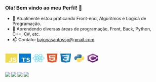 


### Olá! Bem vindo ao meu Perfil! 👋

- 🔭 Atualmente estou praticando Front-end, Algoritmos e Lógica de Programação.
- 🌱 Aprendendo diversas áreas de programação, Front, Back, Python, C++, C#, etc.
- 📫 Contato: bajonasantossp@gmail.com



<div style="display: inline_block"><br>
  
  <img align="center" alt="bajona-Js" height="30" width="40" src="https://raw.githubusercontent.com/devicons/devicon/master/icons/javascript/javascript-plain.svg">
  <img align="center" alt="bajona-Ts" height="30" width="40" src="https://raw.githubusercontent.com/devicons/devicon/master/icons/typescript/typescript-plain.svg">
  <img align="center" alt="bajona-React" height="30" width="40" src="https://raw.githubusercontent.com/devicons/devicon/master/icons/react/react-original.svg">
  <img align="center" alt="bajona-HTML" height="30" width="40" src="https://raw.githubusercontent.com/devicons/devicon/master/icons/html5/html5-original.svg">
  <img align="center" alt="bajona-CSS" height="30" width="40" src="https://raw.githubusercontent.com/devicons/devicon/master/icons/css3/css3-original.svg">
  <img align="center" alt="bajona-Python" height="30" width="40" src="https://raw.githubusercontent.com/devicons/devicon/master/icons/python/python-original.svg">
  <img align="center" alt="bajona-Csharp" height="30" width="40" src="https://raw.githubusercontent.com/devicons/devicon/master/icons/csharp/csharp-original.svg">
</div>

##


  <div> 
    <a href="https://www.instagram.com/paulo_bajona/" target="_blank"><img src="https://img.shields.io/badge/-Instagram-%23E4405F?style=for-the-badge&logo=instagram&logoColor=white" target="_blank"></a>
 	<a href="https://www.twitch.tv/bajoninha" target="_blank"><img src="https://img.shields.io/badge/Twitch-9146FF?style=for-the-badge&logo=twitch&logoColor=white" target="_blank"></a>
  <a href = "mailto:bajonasantossp@gmail.com"><img src="https://img.shields.io/badge/-Gmail-%23333?style=for-the-badge&logo=gmail&logoColor=white" target="_blank"></a>
  <a href="https://www.linkedin.com/in/paulo-bajona" target="_blank"><img src="https://img.shields.io/badge/-LinkedIn-%230077B5?style=for-the-badge&logo=linkedin&logoColor=white" target="_blank"></a> 
  
  </div>

##
